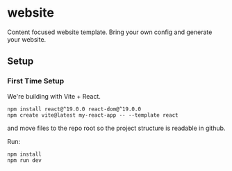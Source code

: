 # website
Content focused website template. Bring your own config and generate your website.

## Setup

### First Time Setup
We're building with Vite + React.
```
npm install react@^19.0.0 react-dom@^19.0.0
npm create vite@latest my-react-app -- --template react
```
and move files to the repo root so the project structure is readable in github.

Run:
```
npm install
npm run dev
```